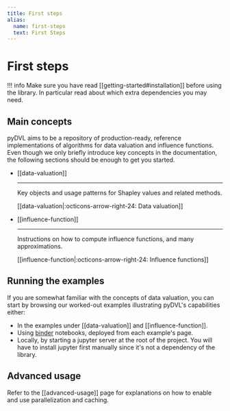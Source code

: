 ```yaml
---
title: First steps
alias: 
  name: first-steps
  text: First Steps
---
```


# First steps

!!! info
    Make sure you have read [[getting-started#installation]] before using the
    library. In particular read about which extra dependencies you may need.

## Main concepts

pyDVL aims to be a repository of production-ready, reference implementations of
algorithms for data valuation and influence functions. Even though we only
briefly introduce key concepts in the documentation, the following sections 
should be enough to get you started.

<div class="grid cards" markdown>

-   [[data-valuation]]
  
    ---
    Key objects and usage patterns for Shapley values and related methods.
  
    [[data-valuation|:octicons-arrow-right-24: Data valuation]]
  
-   [[influence-function]]
  
    ---
    Instructions on how to compute influence functions, and many approximations.
    
    [[influence-function|:octicons-arrow-right-24: Influence functions]]

</div>

## Running the examples

If you are somewhat familiar with the concepts of data valuation, you can start
by browsing our worked-out examples illustrating pyDVL's capabilities either:

- In the examples under [[data-valuation]] and [[influence-function]].
- Using [binder](https://mybinder.org/) notebooks, deployed from each
  example's page.
- Locally, by starting a jupyter server at the root of the project. You will
  have to install jupyter first manually since it's not a dependency of the
  library.

## Advanced usage

Refer to the [[advanced-usage]] page for explanations on how to enable
and use parallelization and caching.
